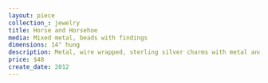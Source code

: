 ```yaml
---
layout: piece
collection_: jewelry
title: Horse and Horsehoe
media: Mixed metal, beads with findings
dimensions: 14" hung
description: Metal, wire wrapped, sterling silver charms with metal and brass.
price: $48
create_date: 2012
---
```

